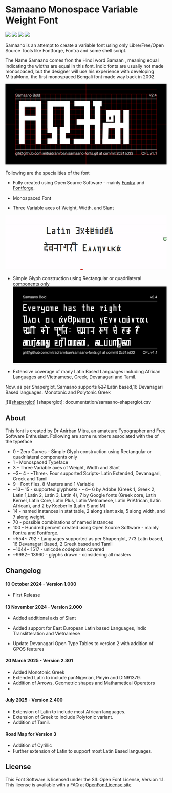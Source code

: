 # Samaano Monospace Variable Weight Font

 
[![][Fontbakery]](https://mitradranirban.github.io/samaano-fonts/fontbakery/fontbakery-report.html)
[![][Universal]](https://mitradranirban.github.io/samaano-fonts/fontbakery/fontbakery-report.html)
[![][Font File]](https://mitradranirban.github.io/samaano-fonts/fontbakery/fontbakery-report.html)
[![][OpenType]](https://mitradranirban.github.io/samaano-fonts/fontbakery/fontbakery-report.html)

[Fontbakery]: https://img.shields.io/endpoint?url=https%3A%2F%2Fraw.githubusercontent.com%2Fmitradranirban%2Fsamaano-fonts%2Fgh-pages%2Fbadges%2Foverall.json
[Universal]: https://img.shields.io/endpoint?url=https%3A%2F%2Fraw.githubusercontent.com%2Fmitradranirban%2Fsamaano-fonts%2Fgh-pages%2Fbadges%2FUniversalProfileChecks.json
[Font File]: https://img.shields.io/endpoint?url=https%3A%2F%2Fraw.githubusercontent.com%2Fmitradranirban%2Fsamaano-fonts%2Fgh-pages%2Fbadges%2FFontFileChecks.json
[Repository]: https://img.shields.io/endpoint?url=https%3A%2F%2Fraw.githubusercontent.com%2Fmitradranirban%2Fsamaano-fonts%2Fgh-pages%2Fbadges%2FRepositoryChecks.json
[OpenType]: https://img.shields.io/endpoint?url=https%3A%2F%2Fraw.githubusercontent.com%2Fmitradranirban%2Fsamaano-fonts%2Fgh-pages%2Fbadges%2FOpenTypeSpecificationChecks.json

Samaano is an attempt to create a variable font using only Libre/Free/Open Source Tools like Fontforge, Fontra and some shell script.
 
The Name Samaano comes fron the Hindi word Samaan , meaning equal indicating the widths are equal in this font.
Indic fonts are usually not made monospaced, but the designer will use his experience with developing MitraMono, the first monospaced Bengali font made way back in 2002.


![Sample Image](documentation/image1.png)

Following are the specialities of the font

* Fully created using Open Source Software - mainly [Fontra](https://fontra.xyz) and [Fontforge](https://github.com/fontforge/fontforge).

* Monospaced Font

* Three Variable axes of Weight, Width, and Slant

![animation](documentation/samaano.gif)


* Simple Glyph construction using Rectangular or quadrilateral components only
![Sample Image2](documentation/image2.png)
 
* Extensive coverage of many Latin Based Languages including African Languages and Vietnamese, Greek, Devanagari and Tamil.

Now, as per Shaperglot, Samaano supports ~~537~~  Latin based,16 Devanagari Based languages.  Monotonic and Polytonic Greek

[![][shaperglot]](documentation/samaano-shaperglot.png)
[shaperglot]: documentation/samaano-shaperglot.csv



## About

This font is created by Dr Anirban Mitra, an amateure Typographer and Free Software Enthusiast.
Following are some numbers associated with the of the typeface

*   0 - Zero Curves - Simple Glyph construction using Rectangular or quadrilateral components only
*   1 - Monospaced Typeface
*   3 - Three Variable axes of Weight, Width and Slant
*   ~3~ 4 - ~Three~ Four supported Scripts- Latin Extended, Devanagari, Greek and Tamil
*   9 - Font files, 8 Masters and 1 Variable
*   ~13~ 15 - supported glyphsets - ~4~ 6 by Adobe (Greek 1, Greek 2, Latin 1,Latin 2, Latin 3, Latin 4), 7 by Google fonts (Greek core, Latin Kernel, Latin Core, Latin Plus, Latin Vietnamese, Latin PriAfrican, Latin African), and 2 by Koeberlin (Latin S and M)
*   14 - named instances in stat table, 2 along slant axis, 5 along width, and 7 along weight.
*   70 - possible combinations of named instances
*   100 - Hundred percent created using Open Source Software - mainly [Fontra](https://fontra.xyz) and [Fontforge](https://github.com/fontforge/fontforge).
*   ~554~ 792 - Languages supported as per Shaperglot, 773 Latin based, 16 Devanagari Based, 2 Greek based and Tamil
*   ~1044~ 1517 - unicode codepoints covered
*   ~9982~ 13960 - glyphs drawn - considering all masters
 
## Changelog
 
#### 10 October 2024 - Version 1.000
 * First Release

#### 13 November 2024 - Version 2.000
  * Added additional axis of Slant

  * Added support for East European Latin based Languages, Indic Translitteration and Vietnamese

  * Update Devanagari Open  Type Tables to version 2 with addition of GPOS features

#### 20 March 2025 - Version 2.301
  * Added Monotonic Greek
  * Extended Latin to include panNigerian, Pinyin and DIN91379.
  * Addition of Arrows, Geometric shapes and Mathametical Operators
  *
#### July 2025 - Version 2.400
  * Extension of Latin to include most African languages.
  * Extension of Greek to include Polytonic variant.
  * Addition of Tamil.

#### Road Map for Version 3

* Addition of Cyrillic
* Further extension of Latin to support most Latin Based languages.




## License

This Font Software is licensed under the SIL Open Font License, Version 1.1.
This license is available with a FAQ at [OpenFontLicense site](https://openfontlicense.org/)

 
